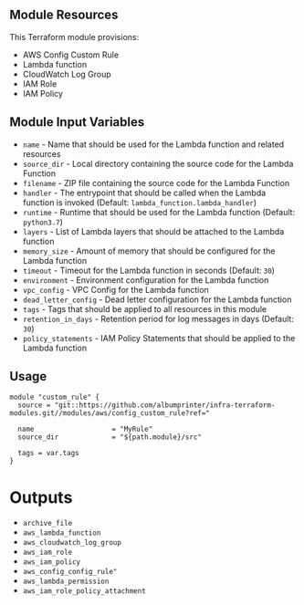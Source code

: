 ## Module Resources

This Terraform module provisions:

- AWS Config Custom Rule
- Lambda function
- CloudWatch Log Group
- IAM Role
- IAM Policy

## Module Input Variables

- `name` - Name that should be used for the Lambda function and related resources
- `source_dir` - Local directory containing the source code for the Lambda Function
- `filename` - ZIP file containing the source code for the Lambda Function
- `handler` - The entrypoint that should be called when the Lambda function is invoked (Default: `lambda_function.lambda_handler`)
- `runtime` - Runtime that should be used for the Lambda function (Default: `python3.7`)
- `layers` - List of Lambda layers that should be attached to the Lambda function
- `memory_size` - Amount of memory that should be configured for the Lambda function
- `timeout` - Timeout for the Lambda function in seconds (Default: `30`)
- `environment` - Environment configuration for the Lambda function
- `vpc_config` - VPC Config for the Lambda function
- `dead_letter_config` - Dead letter configuration for the Lambda function
- `tags` - Tags that should be applied to all resources in this module
- `retention_in_days` - Retention period for log messages in days (Default: `30`)
- `policy_statements` - IAM Policy Statements that should be applied to the Lambda function

## Usage

```hcl
module "custom_rule" {
  source = "git::https://github.com/albumprinter/infra-terraform-modules.git//modules/aws/config_custom_rule?ref="

  name                   = "MyRule"
  source_dir             = "${path.module}/src"

  tags = var.tags
}
```

# Outputs

- `archive_file`
- `aws_lambda_function`
- `aws_cloudwatch_log_group`
- `aws_iam_role`
- `aws_iam_policy`
- `aws_config_config_rule"`
- `aws_lambda_permission`
- `aws_iam_role_policy_attachment`
